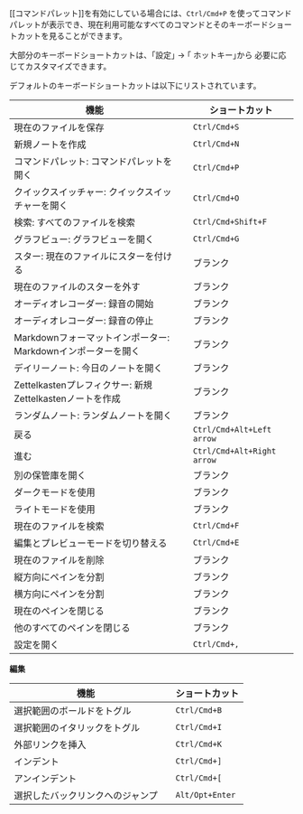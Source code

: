 [[コマンドパレット]]を有効にしている場合には、`Ctrl/Cmd+P` を使ってコマンドパレットが表示でき、現在利用可能なすべてのコマンドとそのキーボードショートカットを見ることができます。

大部分のキーボードショートカットは、｢設定｣ → ｢ ホットキー｣から
必要に応じてカスタマイズできます。

デフォルトのキーボードショートカットは以下にリストされています。

機能                        |   | ショートカット
------------------------------- | - | ------------------
現在のファイルを保存               |   | `Ctrl/Cmd+S`
新規ノートを作成                 |   | `Ctrl/Cmd+N`
コマンドパレット: コマンドパレットを開く           |   | `Ctrl/Cmd+P`
クイックスイッチャー: クイックスイッチャーを開く             |   | `Ctrl/Cmd+O`
検索: すべてのファイルを検索             |   | `Ctrl/Cmd+Shift+F`
グラフビュー: グラフビューを開く                 |   | `Ctrl/Cmd+G`
スター: 現在のファイルにスターを付ける               |   | ブランク
現在のファイルのスターを外す             |   | ブランク
オーディオレコーダー: 録音の開始  |   | ブランク
オーディオレコーダー: 録音の停止  |   | ブランク
Markdownフォーマットインポーター: Markdownインポーターを開く         |   | ブランク
デイリーノート: 今日のノートを開く               |   | ブランク
Zettelkastenプレフィクサー: 新規Zettelkastenノートを作成    |   | ブランク
ランダムノート: ランダムノートを開く                |   | ブランク
戻る                   |   | `Ctrl/Cmd+Alt+Left arrow`  
進む                |   | `Ctrl/Cmd+Alt+Right arrow`  
別の保管庫を開く             |   | ブランク
ダークモードを使用                   |   | ブランク
ライトモードを使用                  |   | ブランク
現在のファイルを検索             |   | `Ctrl/Cmd+F`
編集とプレビューモードを切り替える        |   | `Ctrl/Cmd+E`
現在のファイルを削除             |   | ブランク
縦方向にペインを分割                  |   | ブランク
横方向にペインを分割                |   | ブランク
現在のペインを閉じる               |   | ブランク
他のすべてのペインを閉じる           |   | ブランク
設定を開く                   |   | `Ctrl/Cmd+,`

**編集**

機能             |   | ショートカット    
-------------------- | - | ------------
選択範囲のボールドをトグル   |   | `Ctrl/Cmd+B` 
選択範囲のイタリックをトグル |   | `Ctrl/Cmd+I`
外部リンクを挿入 |   | `Ctrl/Cmd+K`
インデント               |   | `Ctrl/Cmd+]`
アンインデント             |   | `Ctrl/Cmd+[`
選択したバックリンクへのジャンプ     |   | `Alt/Opt+Enter`